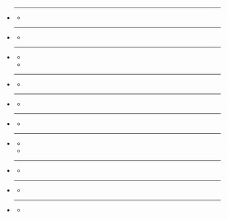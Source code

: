- ****
  -
- ****
  -
- ****
  -
  -
- ****
  -
- ****
  -
- ****
  -
- ****
  -
  -
- ****
  -
- ****
  -
- ****
  -
